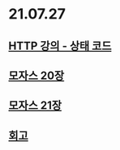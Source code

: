 # 21.07.27 

## [HTTP 강의 - 상태 코드](https://www.notion.so/HTTP-1dc85603948c4a968c7e00fb6abf997b)

## [모자스 20장](https://www.notion.so/20-e079f36042e94b30b5ce2ac96a588410)

## [모자스 21장](https://www.notion.so/21-56dfcaecb282430a80b2bef3740f0844)

## [회고](https://www.notion.so/Daily-Log-d4498dc941284953ae2da423eda89289)
